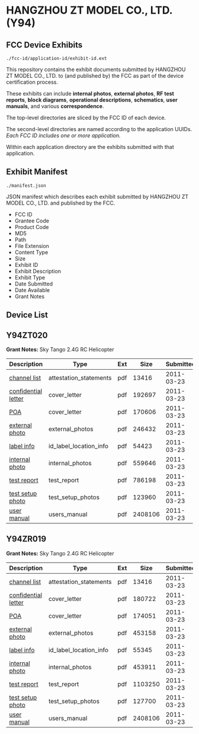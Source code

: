 # HANGZHOU ZT MODEL CO., LTD. (Y94)
## FCC Device Exhibits

```
./fcc-id/application-id/exhibit-id.ext
```

This repository contains the exhibit documents submitted by HANGZHOU ZT MODEL CO., LTD. to (and published by) the FCC as part of the device certification process.

These exhibits can include **internal photos**, **external photos**, **RF test reports**, **block diagrams**, **operational descriptions**, **schematics**, **user manuals**, and various **correspondence**.

The top-level directories are sliced by the FCC ID of each device.

The second-level directories are named according to the application UUIDs. *Each FCC ID includes one or more application.*

Within each application directory are the exhibits submitted with that application. 

## Exhibit Manifest

```
./manifest.json
```

JSON manifest which describes each exhibit submitted by HANGZHOU ZT MODEL CO., LTD. and published by the FCC.

- FCC ID
- Grantee Code
- Product Code
- MD5
- Path
- File Extension
- Content Type
- Size
- Exhibit ID
- Exhibit Description
- Exhibit Type
- Date Submitted
- Date Available
- Grant Notes

## Device List
## Y94ZT020
**Grant Notes:** Sky Tango 2.4G RC Helicopter

| Description | Type | Ext | Size | Submitted | Available |
| ----------- | ---- | --- | ---- | --------- | --------- |
| [channel list](Y94ZT020/e49f589f888ddea7954e30cee85f076a/1436677.pdf) | attestation_statements | pdf | 13416 | 2011-03-23 | 2011-03-23 |
| [confidential letter](Y94ZT020/e49f589f888ddea7954e30cee85f076a/1436692.pdf) | cover_letter | pdf | 192697 | 2011-03-23 | 2011-03-23 |
| [POA](Y94ZT020/e49f589f888ddea7954e30cee85f076a/1436697.pdf) | cover_letter | pdf | 170606 | 2011-03-23 | 2011-03-23 |
| [external photo](Y94ZT020/e49f589f888ddea7954e30cee85f076a/1436693.pdf) | external_photos | pdf | 246432 | 2011-03-23 | 2011-03-23 |
| [label info](Y94ZT020/e49f589f888ddea7954e30cee85f076a/1436695.pdf) | id_label_location_info | pdf | 54423 | 2011-03-23 | 2011-03-23 |
| [internal photo](Y94ZT020/e49f589f888ddea7954e30cee85f076a/1436694.pdf) | internal_photos | pdf | 559646 | 2011-03-23 | 2011-03-23 |
| [test report](Y94ZT020/e49f589f888ddea7954e30cee85f076a/1436700.pdf) | test_report | pdf | 786198 | 2011-03-23 | 2011-03-23 |
| [test setup photo](Y94ZT020/e49f589f888ddea7954e30cee85f076a/1436699.pdf) | test_setup_photos | pdf | 123960 | 2011-03-23 | 2011-03-23 |
| [user manual](Y94ZT020/e49f589f888ddea7954e30cee85f076a/1436687.pdf) | users_manual | pdf | 2408106 | 2011-03-23 | 2011-03-23 |
## Y94ZR019
**Grant Notes:** Sky Tango 2.4G RC Helicopter

| Description | Type | Ext | Size | Submitted | Available |
| ----------- | ---- | --- | ---- | --------- | --------- |
| [channel list](Y94ZR019/e54ccf4dc9bded9f024764566e57336b/1436677.pdf) | attestation_statements | pdf | 13416 | 2011-03-23 | 2011-03-23 |
| [confidential letter](Y94ZR019/e54ccf4dc9bded9f024764566e57336b/1436678.pdf) | cover_letter | pdf | 180722 | 2011-03-23 | 2011-03-23 |
| [POA](Y94ZR019/e54ccf4dc9bded9f024764566e57336b/1436683.pdf) | cover_letter | pdf | 174051 | 2011-03-23 | 2011-03-23 |
| [external photo](Y94ZR019/e54ccf4dc9bded9f024764566e57336b/1436679.pdf) | external_photos | pdf | 453158 | 2011-03-23 | 2011-03-23 |
| [label info](Y94ZR019/e54ccf4dc9bded9f024764566e57336b/1436681.pdf) | id_label_location_info | pdf | 55345 | 2011-03-23 | 2011-03-23 |
| [internal photo](Y94ZR019/e54ccf4dc9bded9f024764566e57336b/1436680.pdf) | internal_photos | pdf | 453911 | 2011-03-23 | 2011-03-23 |
| [test report](Y94ZR019/e54ccf4dc9bded9f024764566e57336b/1436686.pdf) | test_report | pdf | 1103250 | 2011-03-23 | 2011-03-23 |
| [test setup photo](Y94ZR019/e54ccf4dc9bded9f024764566e57336b/1436685.pdf) | test_setup_photos | pdf | 127700 | 2011-03-23 | 2011-03-23 |
| [user manual](Y94ZR019/e54ccf4dc9bded9f024764566e57336b/1436687.pdf) | users_manual | pdf | 2408106 | 2011-03-23 | 2011-03-23 |
